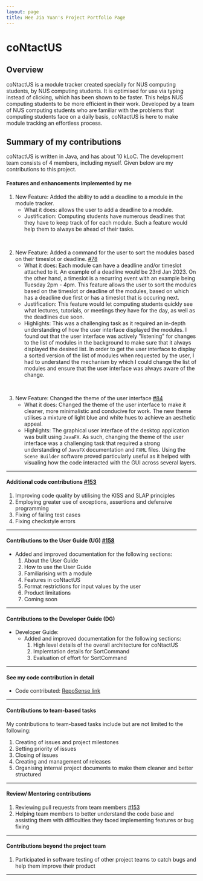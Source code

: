 ```yaml
---
layout: page
title: Hee Jia Yuan's Project Portfolio Page
---
```

# coNtactUS 

## Overview
coNtactUS is a module tracker created specially for NUS computing students, by NUS computing students. It is optimised for use via typing 
instead of clicking, which has been shown to be faster. This helps NUS computing students to be more efficient in their work. Developed by a team of NUS computing students who are familiar with the problems that computing students face on a daily basis, coNtactUS is here to make module tracking an effortless process.

## Summary of my contributions
coNtactUS is written in Java, and has about 10 kLoC. The development team consists of 4 members, including myself. Given below are my contributions to this project.

#### Features and enhancements implemented by me
1. New Feature: Added the ability to add a deadline to a module in the module tracker. 
   * What it does: allows the user to add a deadline to a module. 
   * Justification: Computing students have numerous deadlines that they have to keep track of for each module. Such a feature would help them to always be ahead of their tasks.
 
<br>

2. New Feature: Added a command for the user to sort the modules based on their timeslot or deadline. [\#78](https://github.com/AY2223S2-CS2103T-W10-1/tp/pull/78)
   * What it does: Each module can have a deadline and/or timeslot attached to it. An example of a deadline would be 23rd Jan 2023. On the other hand, a timeslot is a recurring event with an example being Tuesday 2pm - 4pm. This feature allows the user to sort the modules based on the timeslot or deadline of the modules, based on which has a deadline due first or has a timeslot that is occuring next. 
   * Justification: This feature would let computing students quickly see what lectures, tutorials, or meetings they have for the day, as well as the deadlines due soon.
   * Highlights: This was a challenging task as it required an in-depth understanding of how the user interface displayed the modules. I found out that the user interface was actively "listening" for changes to the list of modules in the background to make sure that it always displayed the desired list. In order to get the user interface to display a sorted version of the list of modules when requested by the user, I had to understand the mechanism by which I could change the list of modules and ensure that the user interface was always aware of the change. 
  
<br> 

3. New Feature: Changed the theme of the user interface [\#84](https://github.com/AY2223S2-CS2103T-W10-1/tp/pull/84)
   * What it does: Changed the theme of the user interface to make it cleaner, more minimalistic and conducive for work. The new theme utilises a mixture of light blue and white hues to achieve an aesthetic appeal. 
   * Highlights: The graphical user interface of the desktop application was built using `JavaFX`. As such, changing the theme of the user interface was a challenging task that required a strong understanding of `JavaFX` documentation and `FXML` files. Using the `Scene Builder` software proved particularly useful as it helped with visualing how the code interacted with the GUI across several layers. 

--------------------------------------------------------------------------------------------------------------------

#### Additional code contributions [\#153](https://github.com/AY2223S2-CS2103T-W10-1/tp/pull/153)
1. Improving code quality by utilising the KISS and SLAP principles
2. Employing greater use of exceptions, assertions and defensive programming
3. Fixing of failing test cases
4. Fixing checkstyle errors 

--------------------------------------------------------------------------------------------------------------------
#### Contributions to the User Guide (UG) [\#158](https://github.com/AY2223S2-CS2103T-W10-1/tp/pull/158)
  * Added and improved documentation for the following sections: 
     1. About the User Guide
     2. How to use the User Guide
     3. Familiarising with a module
     4. Features in coNtactUS
     5. Format restrictions for input values by the user
     6. Product limitations
     7. Coming soon
  
--------------------------------------------------------------------------------------------------------------------

#### Contributions to the Developer Guide (DG) 
  * Developer Guide:
    * Added and improved documentation for the following sections: 
      1. High level details of the overall architecture for coNtactUS
      2. Implemtation details for SortCommand
      3. Evaluation of effort for SortCommand
      
--------------------------------------------------------------------------------------------------------------------

#### See my code contribution in detail
* Code contributed: [RepoSense link](https://nus-cs2103-ay2223s2.github.io/tp-dashboard/?search=jayhee3&breakdown=true)

 --------------------------------------------------------------------------------------------------------------------

#### Contributions to team-based tasks
My contributions to team-based tasks include but are not limited to the following: 
1. Creating of issues and project milestones
2. Setting priority of issues 
3. Closing of issues
4. Creating and management of releases  
5. Organising internal project documents to make them cleaner and better structured 

 --------------------------------------------------------------------------------------------------------------------

#### Review/ Mentoring contributions 
1. Reviewing pull requests from team members [\#153](https://github.com/AY2223S2-CS2103T-W10-1/tp/pull/153)
2. Helping team members to better understand the code base and assisting them with difficulties they faced implementing features or bug fixing 

 --------------------------------------------------------------------------------------------------------------------

#### Contributions beyond the project team
1. Participated in software testing of other project teams to catch bugs and help them improve their product 

 --------------------------------------------------------------------------------------------------------------------
